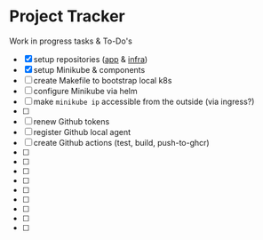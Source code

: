 # Project Tracker

Work in progress tasks & To-Do's

- [x] setup repositories ([app](https://github.com/kelzenberg/devops-app) & [infra](https://github.com/kelzenberg/devops-app-infra))
- [x] setup Minikube & components
- [ ] create Makefile to bootstrap local k8s
- [ ] configure Minikube via helm
- [ ] make `minikube ip` accessible from the outside (via ingress?)
- [ ]
- [ ] renew Github tokens
- [ ] register Github local agent
- [ ] create Github actions (test, build, push-to-ghcr)
- [ ]
- [ ]
- [ ]
- [ ]
- [ ]
- [ ]
- [ ]
- [ ]
- [ ]
